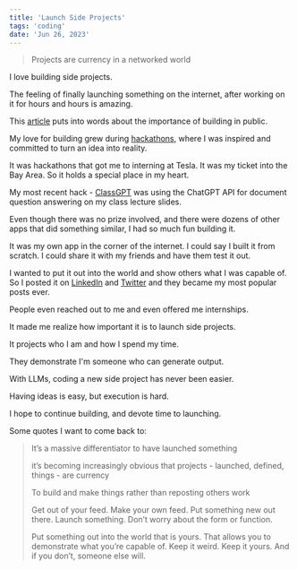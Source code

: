 ```yaml
---
title: 'Launch Side Projects'
tags: 'coding'
date: 'Jun 26, 2023'
---
```


> Projects are currency in a networked world

I love building side projects.

The feeling of finally launching something on the internet, after working on it for hours and hours is amazing.

This [article](https://tomcritchlow.com/2017/01/26/f-yeah-side-projects/) puts into words about the importance of building in public.

My love for building grew during [hackathons](https://github.com/benthecoder/hackathons), where I was inspired and committed to turn an idea into reality.

It was hackathons that got me to interning at Tesla. It was my ticket into the Bay Area. So it holds a special place in my heart.

My most recent hack - [ClassGPT](https://github.com/benthecoder/ClassGPT) was using the ChatGPT API for document question answering on my class lecture slides.

Even though there was no prize involved, and there were dozens of other apps that did something similar, I had so much fun building it.

It was my own app in the corner of the internet. I could say I built it from scratch. I could share it with my friends and have them test it out.

I wanted to put it out into the world and show others what I was capable of. So I posted it on [LinkedIn](https://www.linkedin.com/posts/benedictneo_classgpt-chatgpt-for-class-lectures-with-activity-7037663043819884544-RJfF) and [Twitter](https://twitter.com/benthecoder1/status/1631893511220916225?s=20) and they became my most popular posts ever.

People even reached out to me and even offered me internships.

It made me realize how important it is to launch side projects.

It projects who I am and how I spend my time.

They demonstrate I'm someone who can generate output.

With LLMs, coding a new side project has never been easier.

Having ideas is easy, but execution is hard.

I hope to continue building, and devote time to launching.

Some quotes I want to come back to:

> It’s a massive differentiator to have launched something
>
> it’s becoming increasingly obvious that projects - launched, defined, things - are currency
>
> To build and make things rather than reposting others work
>
> Get out of your feed. Make your own feed. Put something new out there. Launch something. Don’t worry about the form or function.
>
> Put something out into the world that is yours. That allows you to demonstrate what you’re capable of. Keep it weird. Keep it yours. And if you don’t, someone else will.
